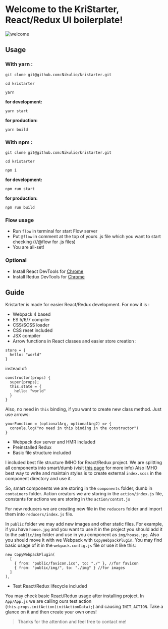 # Welcome to the KriStarter, React/Redux UI boilerplate!

![welcome](https://media.giphy.com/media/26vUTlnHulTgAU7le/giphy.gif "Grill")

## Usage

### With yarn :

```
git clone git@github.com:Nikulio/kristarter.git

cd kristarter

yarn
```

**for development:**

`yarn start`

**for production:**

`yarn build`

### With npm :

```
git clone git@github.com:Nikulio/kristarter.git

cd kristarter

npm i
```

**for development:**

`npm run start`

**for production:**

`npm run build`

### Flow usage

* Run `flow` in terminal for start Flow server
* Put `@flow` in comment at the top of yours .js file which you want to start checking (//@flow for .js files)
* You are all-set!

### Optional

* Install React DevTools for [Chrome](https://chrome.google.com/webstore/detail/react-developer-tools/fmkadmapgofadopljbjfkapdkoienihi)
* Install Redux DevTools for [Chrome](https://chrome.google.com/webstore/detail/react-developer-tools/fmkadmapgofadopljbjfkapdkoienihi)

## Guide

Kristarter is made for easier React/Redux development. For now it is :

* Webpack 4 based
* ES 5/6/7 compiler
* CSS/SCSS loader
* CSS reset included
* JSX compiler
* Arrow functions in React classes and easier store creation :

```
store = {
  hello: "world"
}
```

instead of:

```
constructor(props) {
  super(props);
  this.state = {
    hello: "world"
  }
}
```

Also, no need in `this` binding, if you want to create new class method.
Just use arrows:

```
yourFunction = (optionalArg, optionalArg2) => {
  console.log("no need in this binding in the constructor")
}
```

* Webpack dev server and HMR included
* Preinstalled Redux
* Basic file structure included

I included best file structure IMHO for React/Redux project. We are splitting all
components into smart/dumb (visit [this page](https://medium.com/@dan_abramov/smart-and-dumb-components-7ca2f9a7c7d0) for more info)
Also IMHO best way to write and maintain styles is to create external `index.scss`
in the component directory and use it.

So, smart components we are storing in the `components` folder, dumb in `containers`
folder. Action creators we are storing in the `action/index.js` file, constants
for actions we are storing in the `action/contst.js`

For new reducers we are creating new file in the `reducers` folder and import
them into `reducers/index.js` file.

In `public` folder we may add new images and other static files. For example, if you
have `house.jpg` and you want to use it in the project you should add it to the
`public/img` folder and use in you component as `img/house.jpg`. Also you should move it with we Webpack with `CopyWebpackPlugin`. You may find basic usage of it in the
`webpack.config.js` file or use it like this:

```
new CopyWebpackPlugin(
  [
    { from: "public/favicon.ico", to: "./" }, //for favicon
    { from: "public/img/", to: "./img" } //for images
  ]
),
```

* Test React/Redux lifecycle included

You may check basic React/Redux usage after installing project. In `App/App.js`
we are calling ours test action (`this.props.initAction(initActionData);`) and
causing `INIT_ACTION`. Take a glance on it and then create your own ones!

> Thanks for the attention and feel free to contact me!
